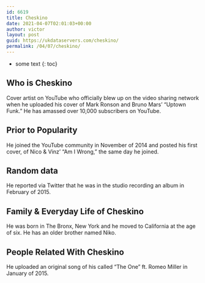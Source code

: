 ```yaml
---
id: 6619
title: Cheskino
date: 2021-04-07T02:01:03+00:00
author: victor
layout: post
guid: https://ukdataservers.com/cheskino/
permalink: /04/07/cheskino/
---
```


* some text
{: toc}


## Who is Cheskino



Cover artist on YouTube who officially blew up on the video sharing network when he uploaded his cover of Mark Ronson and Bruno Mars&#8217; &#8220;Uptown Funk.&#8221; He has amassed over 10,000 subscribers on YouTube.

                
                
                
## Prior to Popularity



He joined the YouTube community in November of 2014 and posted his first cover, of Nico & Vinz&#8217; &#8220;Am I Wrong,&#8221; the same day he joined.

                
                
                
## Random data



He reported via Twitter that he was in the studio recording an album in February of 2015.

                
                
                
## Family & Everyday Life of Cheskino



He was born in The Bronx, New York and he moved to California at the age of six. He has an older brother named Niko.

                
                
                
## People Related With Cheskino



He uploaded an original song of his called &#8220;The One&#8221; ft. Romeo Miller in January of 2015.

                
              
            
          
          
          